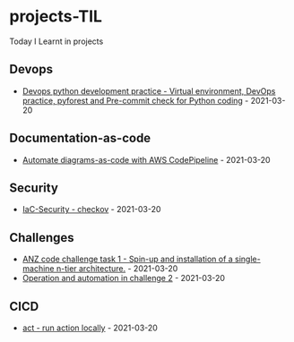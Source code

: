 # projects-TIL
Today I Learnt in projects

<!-- index starts -->
## Devops

* [Devops python development practice - Virtual environment, DevOps practice, pyforest and Pre-commit check for Python coding](https://github.com/JackySo-MYOB/Projects-TIL/blob/main/Devops/devops-venv.md) - 2021-03-20

## Documentation-as-code

* [Automate diagrams-as-code with AWS CodePipeline](https://github.com/JackySo-MYOB/Projects-TIL/blob/main/Documentation-as-code/diagram-as-code.md) - 2021-03-20

## Security

* [IaC-Security - checkov](https://github.com/JackySo-MYOB/Projects-TIL/blob/main/Security/IaC-security.md) - 2021-03-20

## Challenges

* [ANZ code challenge task 1 - Spin-up and installation of a single-machine n-tier architecture.](https://github.com/JackySo-MYOB/Projects-TIL/blob/main/Challenges/challenge1.md) - 2021-03-20
* [Operation and automation in challenge 2](https://github.com/JackySo-MYOB/Projects-TIL/blob/main/Challenges/challenge2.md) - 2021-03-20

## CICD

* [act - run action locally](https://github.com/JackySo-MYOB/Projects-TIL/blob/main/CICD/act.md) - 2021-03-20
<!-- index ends -->


